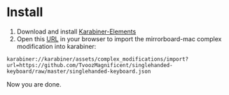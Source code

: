 # Install

1. Download and install [Karabiner-Elements](https://pqrs.org/osx/karabiner/)
2. Open this [URL](karabiner://karabiner/assets/complex_modifications/import?url=https://github.com/TvoozMagnificent/singlehanded-keyboard/raw/master/singlehanded-keyboard.json) in your browser to import the mirrorboard-mac complex modification into karabiner:

`karabiner://karabiner/assets/complex_modifications/import?url=https://github.com/TvoozMagnificent/singlehanded-keyboard/raw/master/singlehanded-keyboard.json`

Now you are done.
